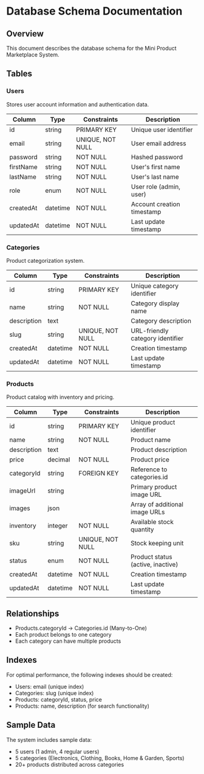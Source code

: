 # Database Schema Documentation

## Overview
This document describes the database schema for the Mini Product Marketplace System.

## Tables

### Users
Stores user account information and authentication data.

| Column | Type | Constraints | Description |
|--------|------|-------------|-------------|
| id | string | PRIMARY KEY | Unique user identifier |
| email | string | UNIQUE, NOT NULL | User email address |
| password | string | NOT NULL | Hashed password |
| firstName | string | NOT NULL | User's first name |
| lastName | string | NOT NULL | User's last name |
| role | enum | NOT NULL | User role (admin, user) |
| createdAt | datetime | NOT NULL | Account creation timestamp |
| updatedAt | datetime | NOT NULL | Last update timestamp |

### Categories
Product categorization system.

| Column | Type | Constraints | Description |
|--------|------|-------------|-------------|
| id | string | PRIMARY KEY | Unique category identifier |
| name | string | NOT NULL | Category display name |
| description | text | | Category description |
| slug | string | UNIQUE, NOT NULL | URL-friendly category identifier |
| createdAt | datetime | NOT NULL | Creation timestamp |
| updatedAt | datetime | NOT NULL | Last update timestamp |

### Products
Product catalog with inventory and pricing.

| Column | Type | Constraints | Description |
|--------|------|-------------|-------------|
| id | string | PRIMARY KEY | Unique product identifier |
| name | string | NOT NULL | Product name |
| description | text | | Product description |
| price | decimal | NOT NULL | Product price |
| categoryId | string | FOREIGN KEY | Reference to categories.id |
| imageUrl | string | | Primary product image URL |
| images | json | | Array of additional image URLs |
| inventory | integer | NOT NULL | Available stock quantity |
| sku | string | UNIQUE, NOT NULL | Stock keeping unit |
| status | enum | NOT NULL | Product status (active, inactive) |
| createdAt | datetime | NOT NULL | Creation timestamp |
| updatedAt | datetime | NOT NULL | Last update timestamp |

## Relationships

- Products.categoryId → Categories.id (Many-to-One)
- Each product belongs to one category
- Each category can have multiple products

## Indexes

For optimal performance, the following indexes should be created:

- Users: email (unique index)
- Categories: slug (unique index)
- Products: categoryId, status, price
- Products: name, description (for search functionality)

## Sample Data

The system includes sample data:
- 5 users (1 admin, 4 regular users)
- 5 categories (Electronics, Clothing, Books, Home & Garden, Sports)
- 20+ products distributed across categories
